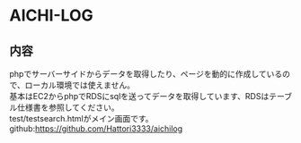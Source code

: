 # AICHI-LOG
## 内容
phpでサーバーサイドからデータを取得したり、ページを動的に作成しているので、ローカル環境では使えません。  
基本はEC2からphpでRDSにsqlを送ってデータを取得しています、RDSはテーブル仕様書を参照してください。  
test/testsearch.htmlがメイン画面です。  
github:https://github.com/Hattori3333/aichilog
